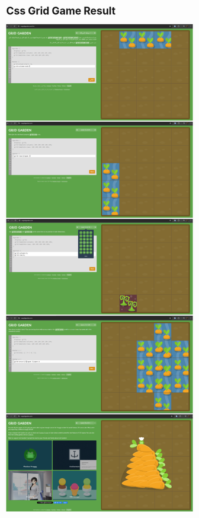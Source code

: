 <h1>Css Grid Game Result</h1>
<img src="./images/img1.png" alt="img-task">
<img src="./images/img2.png" alt="img-task">
<img src="./images/img3.png" alt="img-task">
<img src="./images/img4.png" alt="img-task">
<img src="./images/img5.png" alt="img-task">
